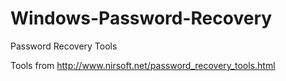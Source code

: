 # Windows-Password-Recovery
Password Recovery Tools

Tools from http://www.nirsoft.net/password_recovery_tools.html
